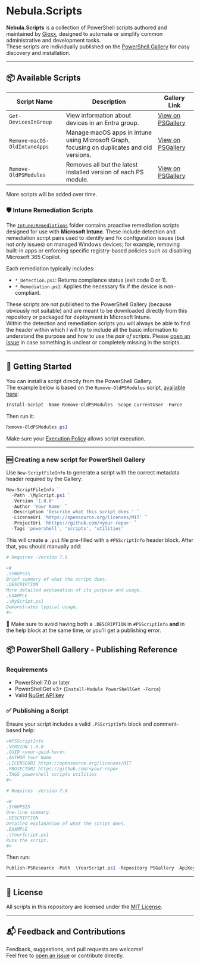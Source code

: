# Nebula.Scripts

**Nebula.Scripts** is a collection of PowerShell scripts authored and maintained by [Gioxx](https://github.com/gioxx), designed to automate or simplify common administrative and development tasks.  
These scripts are individually published on the [PowerShell Gallery](https://www.powershellgallery.com/) for easy discovery and installation.

---

## 📦 Available Scripts

| Script Name            | Description                                                      | Gallery Link |
|------------------------|------------------------------------------------------------------|--------------|
| `Get-DevicesInGroup`  | View information about devices in an Entra group. | [View on PSGallery](https://www.powershellgallery.com/packages/Get-DevicesInGroup) |
| `Remove-macOS-OldIntuneApps`  | Manage macOS apps in Intune using Microsoft Graph, focusing on duplicates and old versions. | [View on PSGallery](https://www.powershellgallery.com/packages/Remove-macOS-OldIntuneApps) |
| `Remove-OldPSModules`  | Removes all but the latest installed version of each PS module. | [View on PSGallery](https://www.powershellgallery.com/packages/Remove-OldPSModules) |

More scripts will be added over time.

### 🛡️ Intune Remediation Scripts

The [`Intune/Remediations`](Intune/Remediations) folder contains proactive remediation scripts designed for use with **Microsoft Intune**. These include detection and remediation script pairs used to identify and fix configuration issues (but not only issues) on managed Windows devices; for example, removing built-in apps or enforcing specific registry-based policies such as disabling Microsoft 365 Copilot.

Each remediation typically includes:

- `*_Detection.ps1`: Returns compliance status (exit code 0 or 1).
- `*_Remediation.ps1`: Applies the necessary fix if the device is non-compliant.

These scripts are not published to the PowerShell Gallery (because obviously not suitable) and are meant to be downloaded directly from this repository or packaged for deployment in Microsoft Intune.  
Within the detection and remediation scripts you will always be able to find the header within which I will try to include all the basic information to understand the purpose and how to use the _pair of scripts_. Please [open an issue](issues/new) in case something is unclear or completely missing in the scripts.

---

## 🚀 Getting Started

You can install a script directly from the PowerShell Gallery.  
The example below is based on the `Remove-OldPSModules` script, [available here](Management/Remove-OldPSModules.ps1):

```powershell
Install-Script -Name Remove-OldPSModules -Scope CurrentUser -Force
```

Then run it:

```powershell
Remove-OldPSModules.ps1
```

Make sure your [Execution Policy](https://learn.microsoft.com/en-us/powershell/module/microsoft.powershell.core/about/about_execution_policies) allows script execution.

---

### 🆕 Creating a new script for PowerShell Gallery

Use `New-ScriptFileInfo` to generate a script with the correct metadata header required by the Gallery:

```powershell
New-ScriptFileInfo `
  -Path .\MyScript.ps1 `
  -Version '1.0.0' `
  -Author 'Your Name' `
  -Description 'Describe what this script does.' `
  -LicenseUri 'https://opensource.org/licenses/MIT' `
  -ProjectUri 'hhttps://github.com/<your-repo>' `
  -Tags 'powershell', 'scripts', 'utilities'
```

This will create a `.ps1` file pre-filled with a `#PSScriptInfo` header block. After that, you should manually add:

```powershell
# Requires -Version 7.0

<#
.SYNOPSIS
Brief summary of what the script does.
.DESCRIPTION
More detailed explanation of its purpose and usage.
.EXAMPLE
.\MyScript.ps1
Demonstrates typical usage.
#>
```

📝 Make sure to avoid having both a `.DESCRIPTION` in `#PSScriptInfo` **and** in the help block at the same time, or you'll get a publishing error.


## 📦 PowerShell Gallery - Publishing Reference

### Requirements

- PowerShell 7.0 or later
- PowerShellGet v3+ (`Install-Module PowerShellGet -Force`)
- Valid [NuGet API key](https://www.powershellgallery.com/account/apikeys)

### ✅ Publishing a Script

Ensure your script includes a valid `.PSScriptInfo` block and comment-based help:

```powershell
<#PSScriptInfo
.VERSION 1.0.0
.GUID <your-guid-here>
.AUTHOR Your Name
.LICENSEURI https://opensource.org/licenses/MIT
.PROJECTURI https://github.com/<your-repo>
.TAGS powershell scripts utilities
#>

# Requires -Version 7.0

<#
.SYNOPSIS
One-line summary.
.DESCRIPTION
Detailed explanation of what the script does.
.EXAMPLE
.\YourScript.ps1
Runs the script.
#>
```

Then run:

```powershell
Publish-PSResource -Path .\YourScript.ps1 -Repository PSGallery -ApiKey '<your-api-key>' -Verbose
```

---

## 📄 License

All scripts in this repository are licensed under the [MIT License](https://opensource.org/licenses/MIT).

---

## 📬 Feedback and Contributions

Feedback, suggestions, and pull requests are welcome!  
Feel free to [open an issue](https://github.com/gioxx/Nebula.Scripts/issues) or contribute directly.